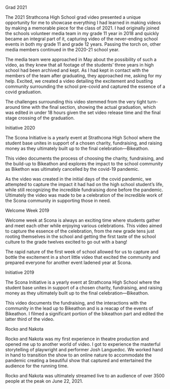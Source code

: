 Grad 2021

The 2021 Strathcona High School grad video presented a unique opportunity for me to showcase everything I had learned in making videos by making a memorable piece for the class of 2021. I had originally joined the schools volunteer media team in my grade 11 year in 2018 and quickly became an integral part of it, capturing video of the never-ending school events in both my grade 11 and grade 12 years. Passing the torch on, other media members continued in the 2020-21 school year.

 

The media team were approached in May about the possibility of such a video, as they knew that all footage of the students’ three years in high school had been archived and kept. As I had kept in contact with the members of the team after graduating, they approached me, asking for my help. Excited, we created a video detailing the excitement and bustling community surrounding the school pre-covid and captured the essence of a covid graduation.

 

The challenges surrounding this video stemmed from the very tight turn-around time with the final section, showing the actual graduation, which was edited in under 18 hours given the set video release time and the final stage crossing of the graduation. 

 

 

Initiative 2020

The Scona Initiative is a yearly event at Strathcona High School where the student base unites in support of a chosen charity, fundraising, and raising money as they ultimately built up to the final celebration—Bikeathon.

 

This video documents the process of choosing the charity, fundraising, and the build-up to Bikeathon and explores the impact to the school community as Bikethon was ultimately cancelled by the covid-19 pandemic.

 

As the video was created in the initial days of the covid pandemic, we attempted to capture the impact it had had on the high school student’s life, while still recognizing the incredible fundraising done before the pandemic. Ultimately the video was made to be a celebration of the incredible work of the Scona community in supporting those in need.

 

Welcome Week 2019

Welcome week at Scona is always an exciting time where students gather and meet each other while enjoying various celebrations. This video aimed to capture the essence of the celebration, from the new grade tens just rooting themselves in the school and getting the first taste of the school culture to the grade twelves excited to go out with a bang! 

 

The rapid nature of the first week of school allowed for us to capture and bottle the excitement in a short little video that excited the community and prepared everyone for another event ladened year at Scona.

Initiative 2019

The Scona Initiative is a yearly event at Strathcona High School where the student base unites in support of a chosen charity, fundraising, and raising money as they ultimately built up to the final celebration—Bikeathon.

 

This video documents the fundraising, and the interactions with the community in the lead up to Bikeathon and is a reacap of the events of Bikeathon. I filmed a significant portion of the bikeathon part and edited the latter third of the video.

 

Rocko and Nakota

Rocko and Nakota was my first experience in theatre production and opened me up to another world of video. I got to experience the masterful storytelling of playwright and performer Josh Languedoc. We worked hand in hand to transition the show to an online nature to accommodate the pandemic creating a beautiful show that captured and entertained the audience for the running time.

 

Rocko and Nakota was ultimately streamed live to an audience of over 3500 people at the peak on June 22, 2021.